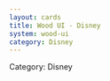 ```yaml
---
layout: cards
title: Wood UI - Disney
system: wood-ui
category: Disney
---
```

<div class="alert alert-secondary mb-4"><span class="i18n innerHTML-category">Category: </span><span class="i18n innerHTML-cat-Disney">Disney</span></div>
